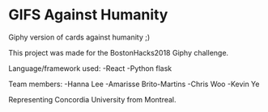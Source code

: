 # GIFS Against Humanity
Giphy version of cards against humanity ;)

This project was made for the BostonHacks2018 Giphy challenge.

Language/framework used:
-React
-Python flask

Team members:
-Hanna Lee
-Amarisse Brito-Martins
-Chris Woo
-Kevin Ye

Representing Concordia University from Montreal.
